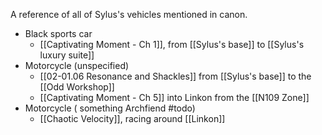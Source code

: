 A reference of all of Sylus's vehicles mentioned in canon.
* Black sports car
	* [[Captivating Moment - Ch 1]], from [[Sylus's base]] to [[Sylus's luxury suite]]
* Motorcycle (unspecified)
	* [[02-01.06 Resonance and Shackles]] from [[Sylus's base]] to the [[Odd Workshop]]
	* [[Captivating Moment - Ch 5]] into Linkon from the [[N109 Zone]]
* Motorcycle ( something Archfiend #todo)
	* [[Chaotic Velocity]], racing around [[Linkon]]